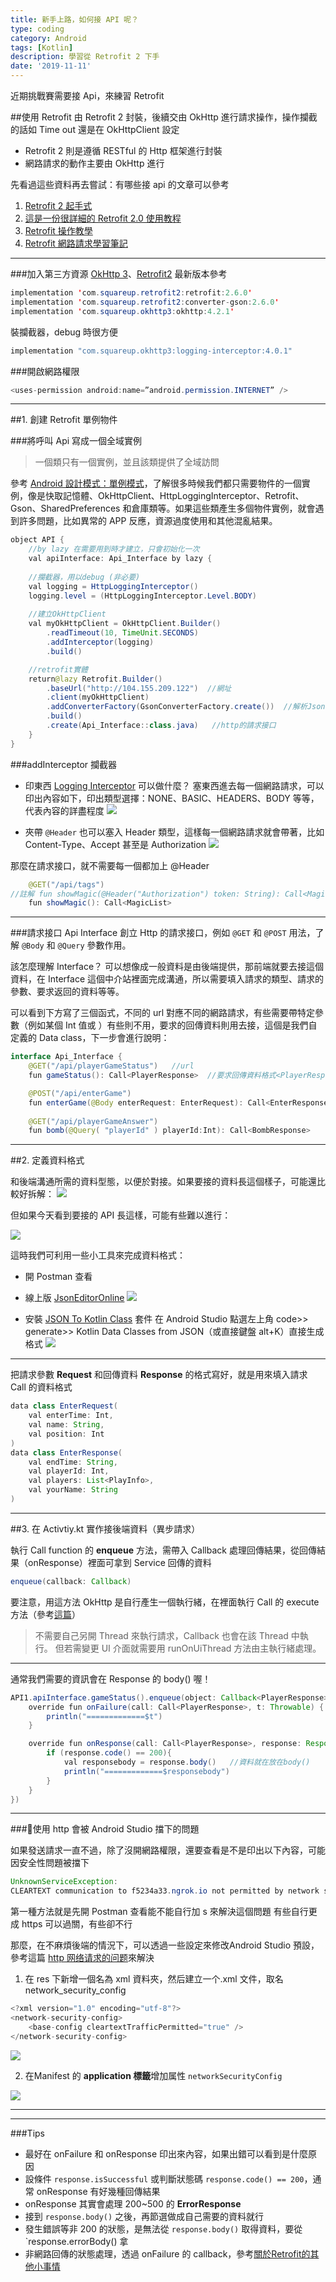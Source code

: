 ```yaml
---
title: 新手上路，如何接 API 呢？
type: coding
category: Android
tags: [Kotlin]
description: 學習從 Retrofit 2 下手
date: '2019-11-11'
---
```


近期挑戰賽需要接 Api，來練習 Retrofit

##使用 Retrofit
由 Retrofit 2 封裝，後續交由 OkHttp 進行請求操作，操作攔截的話如 Time out 還是在 OkHttpClient 設定
* Retrofit 2 則是遵循 RESTful 的 Http 框架進行封裝
* 網路請求的動作主要由 OkHttp 進行

先看過這些資料再去嘗試：有哪些接 api 的文章可以參考
1. [Retrofit 2 起手式](https://medium.com/%E5%B7%A5%E7%A8%8B%E5%B8%AB%E6%B1%82%E7%94%9F%E6%8C%87%E5%8D%97-sofware-engineer-survival-guide/retrofit-2-%E8%B5%B7%E6%89%8B%E5%BC%8F-212644f33a9a)
2. [這是一份很詳細的 Retrofit 2.0 使用教程](https://blog.csdn.net/carson_ho/article/details/73732076)
3. [Retrofit 操作教學](https://medium.com/@givemepass/retrofit-%E6%93%8D%E4%BD%9C%E6%95%99%E5%AD%B8-26c7851ec154)
4. [Retrofit 網路請求學習筆記](https://www.jianshu.com/p/8203238b4a1d)

---

###加入第三方資源
[OkHttp 3](https://square.github.io/okhttp/)、[Retrofit2](https://square.github.io/retrofit/) 最新版本參考

```java
implementation 'com.squareup.retrofit2:retrofit:2.6.0'
implementation 'com.squareup.retrofit2:converter-gson:2.6.0'
implementation 'com.squareup.okhttp3:okhttp:4.2.1'
```

裝攔截器，debug 時很方便

```java
implementation "com.squareup.okhttp3:logging-interceptor:4.0.1"
```

###開啟網路權限

```java
<uses-permission android:name=”android.permission.INTERNET” />
```

---

##1. 創建 Retrofit 單例物件

###將呼叫 Api 寫成一個全域實例
>一個類只有一個實例，並且該類提供了全域訪問

參考 [Android 設計模式：單例模式](https://code.tutsplus.com/zh-hant/tutorials/android-design-patterns-the-singleton-pattern--cms-29153)，了解很多時候我們都只需要物件的一個實例，像是快取記憶體、OkHttpClient、HttpLoggingInterceptor、Retrofit、Gson、SharedPreferences 和倉庫類等。如果這些類產生多個物件實例，就會遇到許多問題，比如異常的 APP 反應，資源過度使用和其他混亂結果。

```java
object API {
    //by lazy 在需要用到時才建立，只會初始化一次
    val apiInterface: Api_Interface by lazy {  
    
    //攔截器，用以debug (非必要)
    val logging = HttpLoggingInterceptor()
    logging.level = (HttpLoggingInterceptor.Level.BODY)
    
    //建立OkHttpClient
    val myOkHttpClient = OkHttpClient.Builder()
        .readTimeout(10, TimeUnit.SECONDS)
        .addInterceptor(logging)
        .build()

    //retrofit實體
    return@lazy Retrofit.Builder()
        .baseUrl("http://104.155.209.122")  //網址
        .client(myOkHttpClient)
        .addConverterFactory(GsonConverterFactory.create())  //解析Json
        .build()
        .create(Api_Interface::class.java)   //http的請求接口
    }
}
```

###addInterceptor 攔截器
* 印東西 [Logging Interceptor](https://github.com/square/okhttp/tree/master/okhttp-logging-interceptor)
可以做什麼？
塞東西進去每一個網路請求，可以印出內容如下，印出類型選擇：NONE、BASIC、HEADERS、BODY 等等，代表內容的詳盡程度
![](https://i.imgur.com/6InYSXl.png)

* 夾帶 `@Header`
也可以塞入 Header 類型，這樣每一個網路請求就會帶著，比如 Content-Type、Accept 甚至是 Authorization 
![](https://i.imgur.com/yOj1CAd.png)

那麼在請求接口，就不需要每一個都加上 @Header

```java
    @GET("/api/tags")
//註解 fun showMagic(@Header("Authorization") token: String): Call<MagicList>
    fun showMagic(): Call<MagicList>
```

---

###請求接口 Api Interface
創立 Http 的請求接口，例如 `@GET` 和 `@POST` 用法，了解 `@Body` 和 `@Query` 參數作用。

該怎麼理解 Interface？
可以想像成一般資料是由後端提供，那前端就要去接這個資料，在 Interface 這個中介站裡面完成溝通，所以需要填入請求的類型、請求的參數、要求返回的資料等等。

可以看到下方寫了三個函式，不同的 url 對應不同的網路請求，有些需要帶特定參數（例如某個 Int 值或 <xxRequest>）有些則不用，要求的回傳資料則用<xxResponse>去接，這個是我們自定義的 Data class，下一步會進行說明：

```java
interface Api_Interface {
    @GET("/api/playerGameStatus")   //url
    fun gameStatus(): Call<PlayerResponse>  //要求回傳資料格式<PlayerResponse >

    @POST("/api/enterGame")
    fun enterGame(@Body enterRequest: EnterRequest): Call<EnterResponse>
    
    @GET("/api/playerGameAnswer")
    fun bomb(@Query( "playerId" ) playerId:Int): Call<BombResponse>
```

---

##2. 定義資料格式

和後端溝通所需的資料型態，以便於對接。如果要接的資料長這個樣子，可能還比較好拆解：
![](https://i.imgur.com/0Q8Hnll.png)

但如果今天看到要接的 API 長這樣，可能有些難以進行：

![](https://i.imgur.com/h3xiidC.png)

這時我們可利用一些小工具來完成資料格式：
* 開 Postman 查看
* 線上版 [JsonEditorOnline](https://jsoneditoronline.org/)
![](https://i.imgur.com/hzZv6YZ.png)

* 安裝 [JSON To Kotlin Class](https://plugins.jetbrains.com/plugin/9960-json-to-kotlin-class-jsontokotlinclass-) 套件
在 Android Studio 點選左上角 code>> generate>> Kotlin Data Classes from JSON（或直接鍵盤 alt+K）直接生成格式
![](https://i.imgur.com/5MvgY9L.png)

---

把請求參數 **Request** 和回傳資料 **Response** 的格式寫好，就是用來填入請求 Call 的資料格式

```java
data class EnterRequest(
    val enterTime: Int,
    val name: String,
    val position: Int
)
data class EnterResponse(
    val endTime: String,
    val playerId: Int,
    val players: List<PlayInfo>,
    val yourName: String
)
```

---

##3. 在 Activtiy.kt 實作接後端資料（異步請求）

執行 Call function 的 **enqueue** 方法，需帶入 Callback 處理回傳結果，從回傳結果（onResponse）裡面可拿到 Service 回傳的資料

```java
enqueue(callback: Callback)
```

要注意，用這方法 OkHttp 是自行產生一個執行緒，在裡面執行 Call 的 execute 方法（參考[這篇](https://ithelp.ithome.com.tw/articles/10207954)）

>不需要自己另開 Thread 來執行請求，Callback 也會在該 Thread 中執行。
但若需變更 UI 介面就需要用 runOnUiThread 方法由主執行緒處理。

---

通常我們需要的資訊會在 Response 的 body() 喔！

```java
API1.apiInterface.gameStatus().enqueue(object: Callback<PlayerResponse>{
    override fun onFailure(call: Call<PlayerResponse>, t: Throwable) {
        println("=============$t")
    }

    override fun onResponse(call: Call<PlayerResponse>, response: Response<PlayerResponse>) {
        if (response.code() == 200){
            val responsebody = response.body()   //資料就在放在body()
            println("=============$responsebody")
        }
    }
})
```

---

###🔨使用 http 會被 Android Studio 擋下的問題

如果發送請求一直不過，除了沒開網路權限，還要查看是不是印出以下內容，可能因安全性問題被擋下
```java
UnknownServiceException: 
CLEARTEXT communication to f5234a33.ngrok.io not permitted by network security policy
```
第一種方法就是先開 Postman 查看能不能自行加 s 來解決這個問題
有些自行更成 https 可以過關，有些卻不行

那麼，在不麻煩後端的情況下，可以透過一些設定來修改Android Studio 預設，參考這篇 [http 网络请求的问题](https://www.jianshu.com/p/57047a84e559)來解決
1. 在 res 下新增一個名為 xml 資料夾，然后建立一个.xml 文件，取名 network_security_config

```java
<?xml version="1.0" encoding="utf-8"?>
<network-security-config>
    <base-config cleartextTrafficPermitted="true" />
</network-security-config>
```

![](https://i.imgur.com/hOnRc6k.png)

2. 在Manifest 的 **application 標籤**增加属性 `networkSecurityConfig`

![](https://i.imgur.com/i2IyuXI.png)

---

---

###Tips

* 最好在 onFailure 和 onResponse 印出來內容，如果出錯可以看到是什麼原因
* 設條件 `response.isSuccessful` 或判斷狀態碼 `response.code() == 200`，通常 onResponse 有好幾種回傳結果
* onResponse 其實會處理 200~500 的 **ErrorResponse**
* 接到 `response.body()` 之後，再節選做成自己需要的資料就行
* 發生錯誤等非 200 的狀態，是無法從 `response.body()` 取得資料，要從`response.errorBody() 拿
* 非網路回傳的狀態處理，透過 onFailure 的 callback，參考[關於Retrofit的其他小事情](https://medium.com/@jefflin1982/android-%E9%97%9C%E6%96%BCretrofil%E7%9A%84%E5%85%B6%E4%BB%96%E5%B0%8F%E4%BA%8B%E6%83%85-587609eb27e5)

